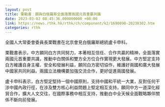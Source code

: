 ```yaml
---
layout: post
title: 栗戰書︰願與白俄羅斯全面落實兩國元首重要共識
date: 2023-03-02 08:45:36.000000000 +08:00
link: https://news.rthk.hk/rthk/ch/component/k2/1690090-20230302.htm
categories: rthk
---
```


全國人大常委會委員長栗戰書在北京會見白俄羅斯總統盧卡申科。

栗戰書表示，中方願同白方共同努力，本著相互信任、合作共贏的精神，全面落實兩國元首重要共識，推動中白關係和雙方全方位合作實現更大發展。中方堅定支持白方維護自身主權、安全和發展利益，願同白方密切協作，維護好兩國和廣大發展中國家共同利益。兩國立法機構要加強交流合作，更好促進兩國發展。 

盧卡申科表示，白方堅定堅持一個中國原則，支持中國和平統一大業，反對任何干涉中國內政行徑，在涉及雙方核心利益問題上堅定相互支持，願同中方一道深化經貿合作，擴大人文交往，在國際事務中相互支持，推動白中全天候全面戰略夥伴關係不斷向前發展。
